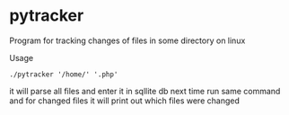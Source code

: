# pytracker
Program for tracking changes of files in some directory on linux

Usage 
```
./pytracker '/home/' '.php'
```

it will parse all files and enter it in sqllite db 
next time run same command and 
for changed files it will print out which files were changed 


